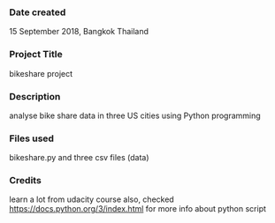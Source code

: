 ### Date created
15 September 2018, Bangkok Thailand

### Project Title
bikeshare project

### Description
analyse bike share data in three US cities using Python programming

### Files used
bikeshare.py and three csv files (data)

### Credits
learn a lot from udacity course
also, checked https://docs.python.org/3/index.html for more info about python script